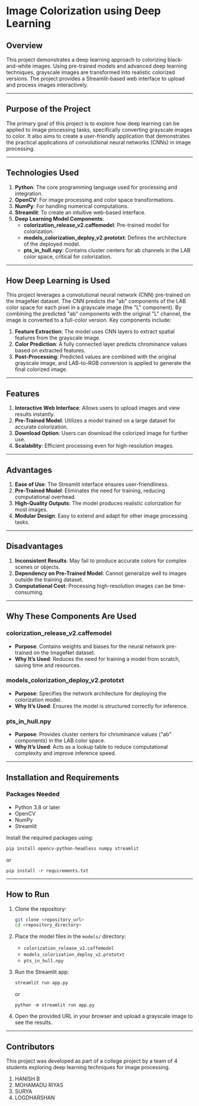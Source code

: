 # Image Colorization using Deep Learning

## **Overview**

This project demonstrates a deep learning approach to colorizing black-and-white images. Using pre-trained models and advanced deep learning techniques, grayscale images are transformed into realistic colorized versions. The project provides a Streamlit-based web interface to upload and process images interactively.

---

## **Purpose of the Project**

The primary goal of this project is to explore how deep learning can be applied to image processing tasks, specifically converting grayscale images to color. It also aims to create a user-friendly application that demonstrates the practical applications of convolutional neural networks (CNNs) in image processing.

---

## **Technologies Used**

1. **Python**: The core programming language used for processing and integration.
2. **OpenCV**: For image processing and color space transformations.
3. **NumPy**: For handling numerical computations.
4. **Streamlit**: To create an intuitive web-based interface.
5. **Deep Learning Model Components**:
   - **colorization\_release\_v2.caffemodel**: Pre-trained model for colorization.
   - **models\_colorization\_deploy\_v2.prototxt**: Defines the architecture of the deployed model.
   - **pts\_in\_hull.npy**: Contains cluster centers for ab channels in the LAB color space, critical for colorization.

---

## **How Deep Learning is Used**

This project leverages a convolutional neural network (CNN) pre-trained on the ImageNet dataset. The CNN predicts the "ab" components of the LAB color space for each pixel in a grayscale image (the "L" component). By combining the predicted "ab" components with the original "L" channel, the image is converted to a full-color version. Key components include:

1. **Feature Extraction**: The model uses CNN layers to extract spatial features from the grayscale image.
2. **Color Prediction**: A fully connected layer predicts chrominance values based on extracted features.
3. **Post-Processing**: Predicted values are combined with the original grayscale image, and LAB-to-RGB conversion is applied to generate the final colorized image.

---

## **Features**

1. **Interactive Web Interface**: Allows users to upload images and view results instantly.
2. **Pre-Trained Model**: Utilizes a model trained on a large dataset for accurate colorization.
3. **Download Option**: Users can download the colorized image for further use.
4. **Scalability**: Efficient processing even for high-resolution images.

---

## **Advantages**

1. **Ease of Use**: The Streamlit interface ensures user-friendliness.
2. **Pre-Trained Model**: Eliminates the need for training, reducing computational overhead.
3. **High-Quality Outputs**: The model produces realistic colorization for most images.
4. **Modular Design**: Easy to extend and adapt for other image processing tasks.

---

## **Disadvantages**

1. **Inconsistent Results**: May fail to produce accurate colors for complex scenes or objects.
2. **Dependency on Pre-Trained Model**: Cannot generalize well to images outside the training dataset.
3. **Computational Cost**: Processing high-resolution images can be time-consuming.

---

## **Why These Components Are Used**

### **colorization\_release\_v2.caffemodel**

- **Purpose**: Contains weights and biases for the neural network pre-trained on the ImageNet dataset.
- **Why It’s Used**: Reduces the need for training a model from scratch, saving time and resources.

### **models\_colorization\_deploy\_v2.prototxt**

- **Purpose**: Specifies the network architecture for deploying the colorization model.
- **Why It’s Used**: Ensures the model is structured correctly for inference.

### **pts\_in\_hull.npy**

- **Purpose**: Provides cluster centers for chrominance values ("ab" components) in the LAB color space.
- **Why It’s Used**: Acts as a lookup table to reduce computational complexity and improve inference speed.

---

## **Installation and Requirements**

### **Packages Needed**

- Python 3.8 or later
- OpenCV
- NumPy
- Streamlit

Install the required packages using:

```bash
pip install opencv-python-headless numpy streamlit
```
or
```
pip install -r requirements.txt
```

---

## **How to Run**

1. Clone the repository:

   ```bash
   git clone <repository_url>
   cd <repository_directory>
   ```

2. Place the model files in the `models/` directory:

   - `colorization_release_v2.caffemodel`
   - `models_colorization_deploy_v2.prototxt`
   - `pts_in_hull.npy`

3. Run the Streamlit app:

   ```bash
   streamlit run app.py
   ```
   or
   ```
   python -m streamlit run app.py
   ```

5. Open the provided URL in your browser and upload a grayscale image to see the results.

---

## **Contributors**

This project was developed as part of a college project by a team of 4 students exploring deep learning techniques for image processing.

1. HANISH B
2. MOHAMADU RIYAS
3. SURYA
4. LOGDHARSHAN
